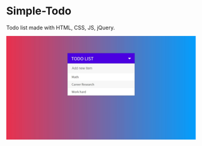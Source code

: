 # Simple-Todo
Todo list made with HTML, CSS, JS, jQuery. 

![alt text](https://github.com/Shahzeb-Ahmed/Simple-Todo/blob/master/Image_Landscape.jpg)
